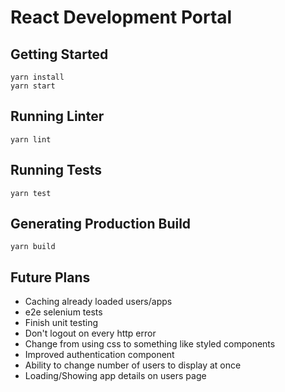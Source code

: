 # React Development Portal

## Getting Started
```
yarn install
yarn start
```

## Running Linter
```
yarn lint
```

## Running Tests
```
yarn test
```

## Generating Production Build
```
yarn build
```

## Future Plans

- Caching already loaded users/apps
- e2e selenium tests
- Finish unit testing
- Don't logout on every http error
- Change from using css to something like styled components
- Improved authentication component
- Ability to change number of users to display at once
- Loading/Showing app details on users page
